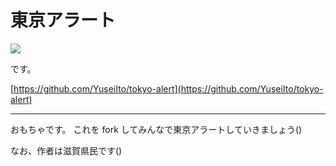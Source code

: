 # 東京アラート

![](https://raw.githubusercontent.com/YuseiIto/tokyo-alert/master/alert.jpg)

です。

[https://github.com/YuseiIto/tokyo-alert](https://github.com/YuseiIto/tokyo-alert)

---

おもちゃです。
これを fork してみんなで東京アラートしていきましょう()

なお、作者は滋賀県民です()
